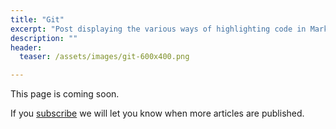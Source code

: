 ```yaml
---
title: "Git"
excerpt: "Post displaying the various ways of highlighting code in Markdown."
description: ""
header:
  teaser: /assets/images/git-600x400.png

---
```

This page is coming soon.

If you [subscribe](/subscribe/) we will let you know when more articles are published.
